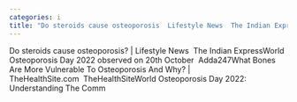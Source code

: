 ```yaml
---
categories: i
title: "Do steroids cause osteoporosis  Lifestyle News  The Indian Express"
---
```

Do steroids cause osteoporosis? | Lifestyle News&nbsp;&nbsp;The Indian ExpressWorld Osteoporosis Day 2022 observed on 20th October&nbsp;&nbsp;Adda247What Bones Are More Vulnerable To Osteoporosis And Why? | TheHealthSite.com&nbsp;&nbsp;TheHealthSiteWorld Osteoporosis Day 2022: Understanding The Comm